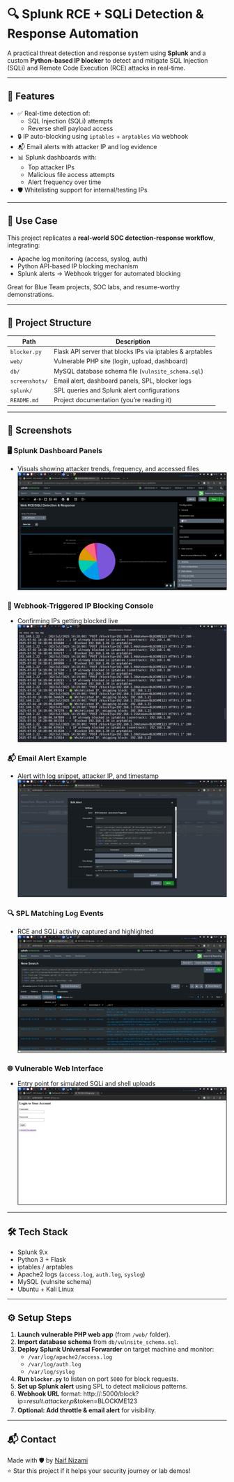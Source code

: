 # 🔍 Splunk RCE + SQLi Detection & Response Automation

A practical threat detection and response system using **Splunk** and a custom **Python-based IP blocker** to detect and mitigate SQL Injection (SQLi) and Remote Code Execution (RCE) attacks in real-time.

---

## 🚀 Features

- ✅ Real-time detection of:
  - SQL Injection (SQLi) attempts
  - Reverse shell payload access
- 🔒 IP auto-blocking using `iptables` + `arptables` via webhook
- 📬 Email alerts with attacker IP and log evidence
- 📊 Splunk dashboards with:
  - Top attacker IPs
  - Malicious file access attempts
  - Alert frequency over time
- 🛡️ Whitelisting support for internal/testing IPs

---

## 🧠 Use Case

This project replicates a **real-world SOC detection-response workflow**, integrating:

- Apache log monitoring (access, syslog, auth)
- Python API-based IP blocking mechanism
- Splunk alerts → Webhook trigger for automated blocking

Great for Blue Team projects, SOC labs, and resume-worthy demonstrations.

---

## 📂 Project Structure

| Path               | Description                                         |
|--------------------|-----------------------------------------------------|
| `blocker.py`       | Flask API server that blocks IPs via iptables & arptables |
| `web/`             | Vulnerable PHP site (login, upload, dashboard)     |
| `db/`              | MySQL database schema file (`vulnsite_schema.sql`) |
| `screenshots/`     | Email alert, dashboard panels, SPL, blocker logs   |
| `splunk/`          | SPL queries and Splunk alert configurations        |
| `README.md`        | Project documentation (you’re reading it)          |

---

## 📸 Screenshots

### 🖥️ Splunk Dashboard Panels
- Visuals showing attacker trends, frequency, and accessed files
![Dashboard Panels](screenshots/Dashboard-2.png)

### 🧾 Webhook-Triggered IP Blocking Console
- Confirming IPs getting blocked live
![Blocker Console](screenshots/Blocker_Console.png)

### 📬 Email Alert Example
- Alert with log snippet, attacker IP, and timestamp
![Email Alert](screenshots/Email_Alert.png)

### 🔍 SPL Matching Log Events
- RCE and SQLi activity captured and highlighted
![SPL Results](screenshots/SPL.png)

### 🌐 Vulnerable Web Interface
- Entry point for simulated SQLi and shell uploads
![Web App](screenshots/Vulnerable_Website.png)

---

## 🛠️ Tech Stack

- Splunk 9.x
- Python 3 + Flask
- iptables / arptables
- Apache2 logs (`access.log`, `auth.log`, `syslog`)
- MySQL (vulnsite schema)
- Ubuntu + Kali Linux

---

## ⚙️ Setup Steps

1. **Launch vulnerable PHP web app** (from `/web/` folder).
2. **Import database schema** from `db/vulnsite_schema.sql`.
3. **Deploy Splunk Universal Forwarder** on target machine and monitor:
   - `/var/log/apache2/access.log`
   - `/var/log/auth.log`
   - `/var/log/syslog`
4. **Run `blocker.py`** to listen on port `5000` for block requests.
5. **Set up Splunk alert** using SPL to detect malicious patterns.
6. **Webhook URL** format:
http://<target-ip>:5000/block?ip=$result.attacker_ip$&token=BLOCKME123
7. **Optional: Add throttle & email alert** for visibility.

---

## 📬 Contact

Made with 🛡️ by [Naif Nizami](https://github.com/Naifnizami)  
⭐ Star this project if it helps your security journey or lab demos!

